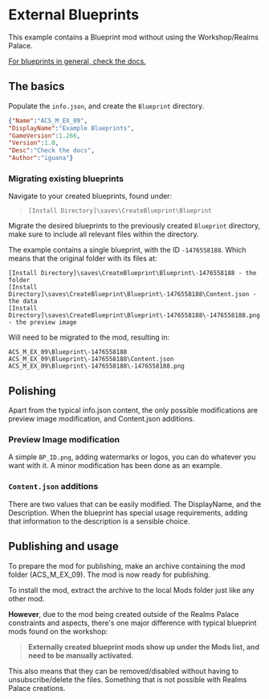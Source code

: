 # External Blueprints

This example contains a Blueprint mod without using the Workshop/Realms Palace.

[For blueprints in general, check the docs.](../../information/Blueprints.md)

## The basics

Populate the `info.json`, and create the `Blueprint` directory.

```json
{"Name":"ACS_M_EX_09",
"DisplayName":"Example Blueprints",
"GameVersion":1.266,
"Version":1.0,
"Desc":"Check the docs",
"Author":"iguana"}
```

### Migrating existing blueprints

Navigate to your created blueprints, found under:
>`[Install Directory]\saves\CreateBlueprint\Blueprint`

Migrate the desired blueprints to the previously created `Blueprint` directory, make sure to include all relevant files within the directory.

The example contains a single blueprint, with the ID `-1476558188`. Which means that the original folder with its files at:
```
[Install Directory]\saves\CreateBlueprint\Blueprint\-1476558188 - the folder
[Install Directory]\saves\CreateBlueprint\Blueprint\-1476558188\Content.json - the data
[Install Directory]\saves\CreateBlueprint\Blueprint\-1476558188\-1476558188.png - the preview image
```
Will need to be migrated to the mod, resulting in:
```
ACS_M_EX_09\Blueprint\-1476558188
ACS_M_EX_09\Blueprint\-1476558188\Content.json
ACS_M_EX_09\Blueprint\-1476558188\-1476558188.png
```

## Polishing

Apart from the typical info.json content, the only possible modifications are preview image modification, and Content.json additions.

### Preview Image modification

A simple `BP_ID.png`, adding watermarks or logos, you can do whatever you want with it. A minor modification has been done as an example.

### `Content.json` additions

There are two values that can be easily modified. The DisplayName, and the Description. When the blueprint has special usage requirements, adding that information to the description is a sensible choice.

## Publishing and usage

To prepare the mod for publishing, make an archive containing the mod folder (ACS_M_EX_09). The mod is now ready for publishing.

To install the mod, extract the archive to the local Mods folder just like any other mod.

**However**, due to the mod being created outside of the Realms Palace constraints and aspects, there's one major difference with typical blueprint mods found on the workshop:

>**Externally created blueprint mods show up under the Mods list, and need to be manually activated.**

This also means that they can be removed/disabled without having to unsubscribe/delete the files. Something that is not possible with Realms Palace creations.